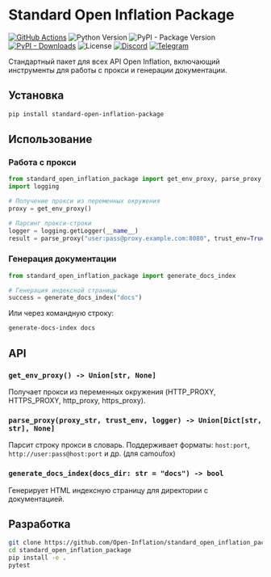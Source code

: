 # Standard Open Inflation Package

[![GitHub Actions](https://github.com/Open-Inflation/standard_open_inflation_package/workflows/API%20Tests/badge.svg)](https://github.com/Open-Inflation/standard_open_inflation_package/actions?query=workflow%3A"API+Tests?query=branch%3Amain")
![Python Version](https://img.shields.io/badge/python-3.10%2B-blue)
![PyPI - Package Version](https://img.shields.io/pypi/v/standard_open_inflation_package?color=blue)
[![PyPI - Downloads](https://img.shields.io/pypi/dm/standard_open_inflation_package?label=PyPi%20downloads)](https://pypi.org/project/standard_open_inflation_package/)
![License](https://img.shields.io/badge/license-MIT-green)
[![Discord](https://img.shields.io/discord/792572437292253224?label=Discord&labelColor=%232c2f33&color=%237289da)](https://discord.gg/UnJnGHNbBp)
[![Telegram](https://img.shields.io/badge/Telegram-24A1DE)](https://t.me/miskler_dev)

Стандартный пакет для всех API Open Inflation, включающий инструменты для работы с прокси и генерации документации.

## Установка

```bash
pip install standard-open-inflation-package
```

## Использование

### Работа с прокси

```python
from standard_open_inflation_package import get_env_proxy, parse_proxy
import logging

# Получение прокси из переменных окружения
proxy = get_env_proxy()

# Парсинг прокси-строки
logger = logging.getLogger(__name__)
result = parse_proxy("user:pass@proxy.example.com:8080", trust_env=True, logger=logger)
```

### Генерация документации

```python
from standard_open_inflation_package import generate_docs_index

# Генерация индексной страницы
success = generate_docs_index("docs")
```

Или через командную строку:

```bash
generate-docs-index docs
```

## API

### `get_env_proxy() -> Union[str, None]`
Получает прокси из переменных окружения (HTTP_PROXY, HTTPS_PROXY, http_proxy, https_proxy).

### `parse_proxy(proxy_str, trust_env, logger) -> Union[Dict[str, str], None]`
Парсит строку прокси в словарь. Поддерживает форматы: `host:port`, `http://user:pass@host:port` и др. (для camoufox)

### `generate_docs_index(docs_dir: str = "docs") -> bool`
Генерирует HTML индексную страницу для директории с документацией.

## Разработка

```bash
git clone https://github.com/Open-Inflation/standard_open_inflation_package.git
cd standard_open_inflation_package
pip install -e .
pytest
```
